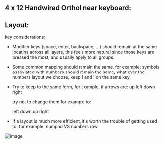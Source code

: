 4 x 12 Handwired Ortholinear keyboard:
--------------------------------------

Layout:
-------

key considerations:
  - Modifier keys (space, enter, backspace, ...) should remain at the same locatins across all layers,
    this feels more natural since those keys are pressed the most, and usually apply to all groups.
    
  - Some common mapping should remain the same. 
    for example: symbols assoviated with numbers should remain the same,
    what ever the numbers layout we choose, keep 1 and ! on the same key.
    
  - Try to keep to the same form, for example, if arrows are:
          up
    left down right

    try not to change them for example to:

    left down up right
    
  - If a layout is much more efficient, it's worth the trouble of getting used to.
    for example: numpad VS numbers row.

    
![image](https://github.com/user-attachments/assets/1b60a883-dbef-4d0b-b96a-46f98a1ba971)




    
